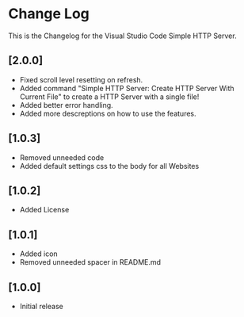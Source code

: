 # Change Log

This is the Changelog for the Visual Studio Code Simple HTTP Server.

## [2.0.0]
- Fixed scroll level resetting on refresh.
- Added command "Simple HTTP Server: Create HTTP Server With Current File" to create a HTTP Server with a single file!
- Added better error handling.
- Added more descreptions on how to use the features.

## [1.0.3]
- Removed unneeded code
- Added default settings css to the body for all Websites

## [1.0.2]
- Added License

## [1.0.1]
- Added icon
- Removed unneeded spacer in README.md

## [1.0.0]
- Initial release
